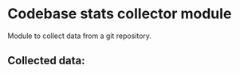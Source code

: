 # Codebase stats collector module

Module to collect data from a git repository.

## Collected data:

### 
